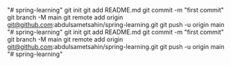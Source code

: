 "# spring-learning"  git init git add README.md git commit -m "first commit" git branch -M main git remote add origin git@github.com:abdulsametsahin/spring-learning.git git push -u origin main 
"# spring-learning"  git init git add README.md git commit -m "first commit" git branch -M main git remote add origin git@github.com:abdulsametsahin/spring-learning.git git push -u origin main
"# spring-learning" 
